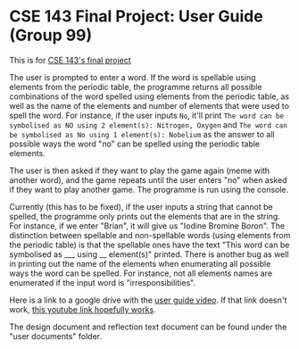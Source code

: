 # CSE 143 Final Project: User Guide (Group 99)

This is for [CSE 143's final project](https://courses.cs.washington.edu/courses/cse143/20au/project/#status-report)

The user is prompted to enter a word. If the word is spellable using elements from the periodic table, the programme returns all possible 
combinations of the word spelled using elements from the periodic table, as well as the name of the elements and number of elements that were 
used to spell the word. For instance, if the user inputs `No`, it'll print `The word can be symbolised as NO using 2 element(s): Nitrogen, Oxygen`
and `The word can be symbolised as No using 1 element(s): Nobelium` as the answer to all possible ways the word "no" can be spelled using the periodic
table elements.

The user is then asked if they want to play the game again (meme with another word), and the game repeats until the user enters "no" when asked 
if they want to play another game. The programme is run using the console.

Currently (this has to be fixed), if the user inputs a string that cannot be spelled, the programme only prints out the elements that are in the string.
For instance, if we enter "Brian", it will give us "Iodine Bromine Boron". The distinction between spellable and non-spellable words (using elements from the
periodic table) is that the spellable ones have the text "This word can be symbolised as ___ using __ element(s)" printed. There is another bug as well
in printing out the name of the elements when enumerating all possible ways the word can be spelled. For instance, not all elements names are enumerated if
the input word is "irresponsibilities".

Here is a link to a google drive with the [user guide video](https://drive.google.com/drive/folders/1ic0f211qd6M4_IvK05jXaGVNphH9q_6w?usp=sharing). If that link doesn't work, [this youtube link hopefully works](https://youtu.be/m2VIvKmVhS4).

The design document and reflection text document can be found under the "user documents" folder.

[//]: <> ( User guide )

[//]: <> (Write a user guide for your project in the form of a file called README.txt or README.md at least several paragraphs in length. Though the structure of your user guide is entirely up to you, it should be clear to the staff how and where, if applicable, to compile, configure, and use your project. It should not be necessary for us to contact you with questions regarding your project after its submission. Hold our hand with this documentation: be sure to answer in your documentation any questions that you think we might have while testing your work.)

[//]: <> (The guide should also include a link to a short video no more than 5 minutes long that presents your project to the world with slides, screenshots, voiceover, and/or live action. Your video should somehow include your project title, your names, and any other details that you’d like to convey to viewers. We recommend recording a video through Zoom for ease of screensharing and so that all collaborators can present.)
